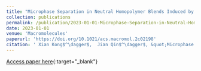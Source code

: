 ```yaml
---
title: "Microphase Separation in Neutral Homopolymer Blends Induced by Salt-Doping"
collection: publications
permalink: /publication/2023-01-01-Microphase-Separation-in-Neutral-Homopolymer-Blends-Induced-by-Salt-Doping
date: 2023-01-01
venue: 'Macromolecules'
paperurl: 'https://doi.org/10.1021/acs.macromol.2c02198'
citation: ' Xian Kong$^\dagger$,  Jian Qin$^\dagger$, &quot;Microphase Separation in Neutral Homopolymer Blends Induced by Salt-Doping.&quot; Macromolecules, 2023.'
---
```

[Access paper here](https://doi.org/10.1021/acs.macromol.2c02198){:target="_blank"}
